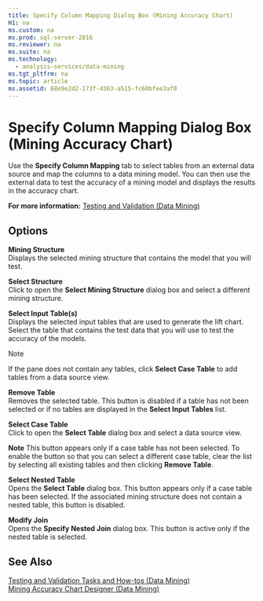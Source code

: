 ```yaml
---
title: Specify Column Mapping Dialog Box (Mining Accuracy Chart)
H1: na
ms.custom: na
ms.prod: sql-server-2016
ms.reviewer: na
ms.suite: na
ms.technology: 
  - analysis-services/data-mining
ms.tgt_pltfrm: na
ms.topic: article
ms.assetid: 68e9e2d2-173f-4363-a515-fc60bfee3af0
---
```

# Specify Column Mapping Dialog Box (Mining Accuracy Chart)
  Use the **Specify Column Mapping** tab to select tables from an external data source and map the columns to a data mining model. You can then use the external data to test the accuracy of a mining model and displays the results in the accuracy chart.  
  
 **For more information:** [Testing and Validation &#40;Data Mining&#41;](../../Topics/TopicNameNotContainA/Testing-and-Validation--Data-Mining-.md)  
  
## Options  
 **Mining Structure**  
 Displays the selected mining structure that contains the model that you will test.  
  
 **Select Structure**  
 Click to open the **Select Mining Structure** dialog box and select a different mining structure.  
  
 **Select Input Table(s)**  
 Displays the selected input tables that are used to generate the lift chart. Select the table that contains the test data that you will use to test the accuracy of the models.  
  
> [!NOTE]  
>  If the pane does not contain any tables, click **Select Case Table** to add tables from a data source view.  
  
 **Remove Table**  
 Removes the selected table. This button is disabled if a table has not been selected or if no tables are displayed in the **Select Input Tables** list.  
  
 **Select Case Table**  
 Click to open the **Select Table** dialog box and select a data source view.  
  
 **Note** This button appears only if a case table has not been selected. To enable the button so that you can select a different case table, clear the list by selecting all existing tables and then clicking **Remove Table**.  
  
 **Select Nested Table**  
 Opens the **Select Table** dialog box. This button appears only if a case table has been selected. If the associated mining structure does not contain a nested table, this button is disabled.  
  
 **Modify Join**  
 Opens the **Specify Nested Join** dialog box. This button is active only if the nested table is selected.  
  
## See Also  
 [Testing and Validation Tasks and How-tos &#40;Data Mining&#41;](../../Topics/TopicNameNotContainA/Testing-and-Validation-Tasks-and-How-tos--Data-Mining-.md)   
 [Mining Accuracy Chart Designer &#40;Data Mining&#41;](../../Topics/TopicNameNotContainA/Mining-Accuracy-Chart-Designer--Data-Mining-.md)  
  
  